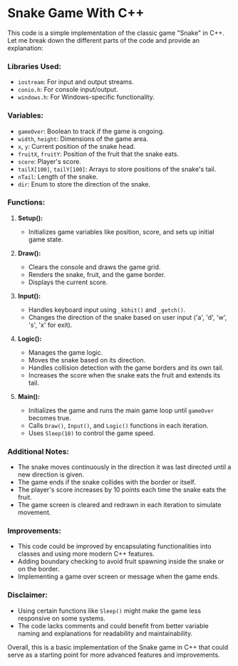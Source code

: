 
# Snake Game With C++
This code is a simple implementation of the classic game "Snake" in C++. Let me break down the different parts of the code and provide an explanation:

### Libraries Used:
- `iostream`: For input and output streams.
- `conio.h`: For console input/output.
- `windows.h`: For Windows-specific functionality.

### Variables:
- `gameOver`: Boolean to track if the game is ongoing.
- `width`, `height`: Dimensions of the game area.
- `x`, `y`: Current position of the snake head.
- `fruitX`, `fruitY`: Position of the fruit that the snake eats.
- `score`: Player's score.
- `tailX[100]`, `tailY[100]`: Arrays to store positions of the snake's tail.
- `nTail`: Length of the snake.
- `dir`: Enum to store the direction of the snake.

### Functions:

1. **Setup():**
   - Initializes game variables like position, score, and sets up initial game state.

2. **Draw():**
   - Clears the console and draws the game grid.
   - Renders the snake, fruit, and the game border.
   - Displays the current score.

3. **Input():**
   - Handles keyboard input using `_kbhit()` and `_getch()`.
   - Changes the direction of the snake based on user input ('a', 'd', 'w', 's', 'x' for exit).

4. **Logic():**
   - Manages the game logic.
   - Moves the snake based on its direction.
   - Handles collision detection with the game borders and its own tail.
   - Increases the score when the snake eats the fruit and extends its tail.

5. **Main():**
   - Initializes the game and runs the main game loop until `gameOver` becomes true.
   - Calls `Draw()`, `Input()`, and `Logic()` functions in each iteration.
   - Uses `Sleep(10)` to control the game speed.

### Additional Notes:
- The snake moves continuously in the direction it was last directed until a new direction is given.
- The game ends if the snake collides with the border or itself.
- The player's score increases by 10 points each time the snake eats the fruit.
- The game screen is cleared and redrawn in each iteration to simulate movement.

### Improvements:
- This code could be improved by encapsulating functionalities into classes and using more modern C++ features.
- Adding boundary checking to avoid fruit spawning inside the snake or on the border.
- Implementing a game over screen or message when the game ends.

### Disclaimer:
- Using certain functions like `Sleep()` might make the game less responsive on some systems.
- The code lacks comments and could benefit from better variable naming and explanations for readability and maintainability.

Overall, this is a basic implementation of the Snake game in C++ that could serve as a starting point for more advanced features and improvements.

